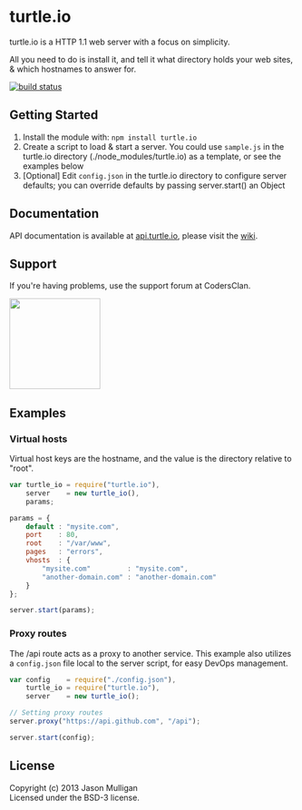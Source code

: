 # turtle.io

turtle.io is a HTTP 1.1 web server with a focus on simplicity.

All you need to do is install it, and tell it what directory holds your web sites, & which hostnames to answer for.

[![build status](https://secure.travis-ci.org/avoidwork/turtle.io.png)](http://travis-ci.org/avoidwork/turtle.io)

## Getting Started

1. Install the module with: `npm install turtle.io`
2. Create a script to load & start a server. You could use `sample.js` in the turtle.io directory (./node_modules/turtle.io) as a template, or see the examples below
3. [Optional] Edit `config.json` in the turtle.io directory to configure server defaults; you can override defaults by passing server.start() an Object

## Documentation

API documentation is available at [api.turtle.io](http://api.turtle.io), please visit the [wiki](https://github.com/avoidwork/turtle.io/wiki).

## Support

If you're having problems, use the support forum at CodersClan.

<a href="http://codersclan.net/forum/index.php?repo_id=12"><img src="http://www.codersclan.net/graphics/getSupport_blue_big.png" width="160"></a>

## Examples

### Virtual hosts

Virtual host keys are the hostname, and the value is the directory relative to "root".

```javascript
var turtle_io = require("turtle.io"),
    server    = new turtle_io(),
    params;

params = {
	default : "mysite.com",
	port    : 80,
	root    : "/var/www",
	pages   : "errors",
	vhosts  : {
		"mysite.com"         : "mysite.com",
		"another-domain.com" : "another-domain.com"
	}
};

server.start(params);
```

### Proxy routes

The /api route acts as a proxy to another service. This example also utilizes a `config.json` file local to the server script, for easy DevOps management.

```javascript
var config    = require("./config.json"),
    turtle_io = require("turtle.io"),
    server    = new turtle_io();

// Setting proxy routes
server.proxy("https://api.github.com", "/api");

server.start(config);
```

## License
Copyright (c) 2013 Jason Mulligan  
Licensed under the BSD-3 license.